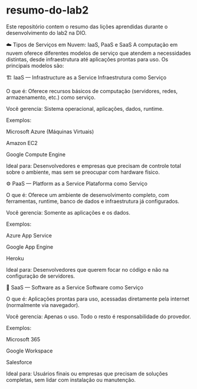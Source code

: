 # resumo-do-lab2
Este repositório contem o resumo das lições aprendidas durante o desenvolvimento do lab2 na DIO. 

☁️ Tipos de Serviços em Nuvem: IaaS, PaaS e SaaS
A computação em nuvem oferece diferentes modelos de serviço que atendem a necessidades distintas, desde infraestrutura até aplicações prontas para uso. Os principais modelos são:

🏗️ IaaS — Infrastructure as a Service
Infraestrutura como Serviço

O que é:
Oferece recursos básicos de computação (servidores, redes, armazenamento, etc.) como serviço.

Você gerencia:
Sistema operacional, aplicações, dados, runtime.

Exemplos:

Microsoft Azure (Máquinas Virtuais)

Amazon EC2

Google Compute Engine

Ideal para:
Desenvolvedores e empresas que precisam de controle total sobre o ambiente, mas sem se preocupar com hardware físico.

⚙️ PaaS — Platform as a Service
Plataforma como Serviço

O que é:
Oferece um ambiente de desenvolvimento completo, com ferramentas, runtime, banco de dados e infraestrutura já configurados.

Você gerencia:
Somente as aplicações e os dados.

Exemplos:

Azure App Service

Google App Engine

Heroku

Ideal para:
Desenvolvedores que querem focar no código e não na configuração de servidores.

🧩 SaaS — Software as a Service
Software como Serviço

O que é:
Aplicações prontas para uso, acessadas diretamente pela internet (normalmente via navegador).

Você gerencia:
Apenas o uso. Todo o resto é responsabilidade do provedor.

Exemplos:

Microsoft 365

Google Workspace

Salesforce

Ideal para:
Usuários finais ou empresas que precisam de soluções completas, sem lidar com instalação ou manutenção.
